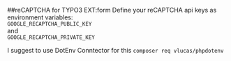 ##reCAPTCHA for TYPO3 EXT:form
Define your reCAPTCHA api keys as environment variables: \
`GOOGLE_RECAPTCHA_PUBLIC_KEY` <br /> 
and <br />
`GOOGLE_RECAPTCHA_PRIVATE_KEY`
 

I suggest to use DotEnv Conntector for this `composer req vlucas/phpdotenv` 
